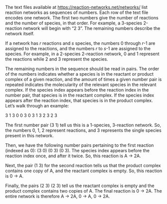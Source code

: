 The text files available at https://reaction-networks.net/networks/ list reaction networks as sequences of numbers. Each row of the text file encodes one network. The first two numbers give the number of reactions and the number of species, in that order. For example, a 3-species 2-reaction network will begin with “2 3”. The remaining numbers describe the network itself. 

If a network has _r_ reactions and _s_ species, the numbers 0 through _r_-1 are assigned to the reactions, and the numbers _r_ to _s_-1 are assigned to the species. For example, in a 2-species 2-reaction network, 0 and 1 represent the reactions while 2 and 3 represent the species. 

The remaining numbers in the sequence should be read in pairs. The order of the numbers indicates whether a species is in the reactant or product complex of a given reaction, and the amount of times a given number pair is repeated indicates the molecularity of the relevant species in the relevant complex. If the species index appears before the reaction index in the number pair, that species is in the reactant complex. If the species index appears after the reaction index, that species is in the product complex. Let’s walk through an example:

3 1 3 0 0 3 0 3 1 3 2 3 2 3

The first number pair (3 1) tell us this is a 1-species, 3-reaction network. So, the numbers 0, 1, 2 represent reactions, and 3 represents the single species present in this network. 

Then, we have the following number pairs pertaining to the first reaction (indexed as 0): (3 0) (0 3) (0 3). The species index appears before the reaction index once, and after it twice. So, this reaction is A → 2A. 

Next, the pair (1 3) for the second reaction tells us that the product complex contains one copy of A, and the reactant complex is empty. So, this reaction is 0 → A. 

Finally, the pairs (2 3) (2 3) tell us the reactant complex is empty and the product complex contains two copies of A. The final reaction is 0 → 2A. The entire network is therefore A → 2A, 0 → A, 0 → 2A.
